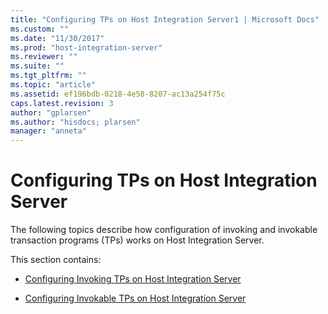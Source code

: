 ```yaml
---
title: "Configuring TPs on Host Integration Server1 | Microsoft Docs"
ms.custom: ""
ms.date: "11/30/2017"
ms.prod: "host-integration-server"
ms.reviewer: ""
ms.suite: ""
ms.tgt_pltfrm: ""
ms.topic: "article"
ms.assetid: ef196bdb-0218-4e58-8207-ac13a254f75c
caps.latest.revision: 3
author: "gplarsen"
ms.author: "hisdocs; plarsen"
manager: "anneta"
---
```

# Configuring TPs on Host Integration Server
The following topics describe how configuration of invoking and invokable transaction programs (TPs) works on Host Integration Server.  
  
 This section contains:  
  
-   [Configuring Invoking TPs on Host Integration Server](../core/configuring-invoking-tps-on-host-integration-server2.md)  
  
-   [Configuring Invokable TPs on Host Integration Server](../core/configuring-invokable-tps-on-host-integration-server1.md)